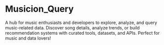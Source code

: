 # Musicion_Query
A hub for music enthusiasts and developers to explore, analyze, and query music-related data. Discover song details, analyze trends, or build recommendation systems with curated tools, datasets, and APIs. Perfect for music and data lovers!
